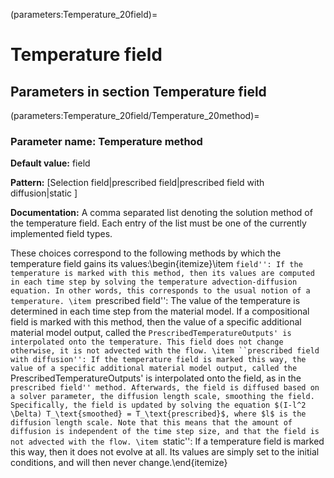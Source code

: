 (parameters:Temperature_20field)=
# **Temperature field**


## **Parameters in section** Temperature field


(parameters:Temperature_20field/Temperature_20method)=
### __Parameter name:__ Temperature method
**Default value:** field

**Pattern:** [Selection field|prescribed field|prescribed field with diffusion|static ]

**Documentation:** A comma separated list denoting the solution method of the temperature field. Each entry of the list must be one of the currently implemented field types.

These choices correspond to the following methods by which the temperature field gains its values:\begin{itemize}\item ``field'': If the temperature is marked with this method, then its values are computed in each time step by solving the temperature advection-diffusion equation. In other words, this corresponds to the usual notion of a temperature.
\item ``prescribed field'': The value of the temperature is determined in each time step from the material model. If a compositional field is marked with this method, then the value of a specific additional material model output, called the `PrescribedTemperatureOutputs' is interpolated onto the temperature. This field does not change otherwise, it is not advected with the flow.
\item ``prescribed field with diffusion'': If the temperature field is marked this way, the value of a specific additional material model output, called the `PrescribedTemperatureOutputs' is interpolated onto the field, as in the ``prescribed field'' method. Afterwards, the field is diffused based on a solver parameter, the diffusion length scale, smoothing the field. Specifically, the field is updated by solving the equation $(I-l^2 \Delta) T_\text{smoothed} = T_\text{prescribed}$, where $l$ is the diffusion length scale. Note that this means that the amount of diffusion is independent of the time step size, and that the field is not advected with the flow.
\item ``static'': If a temperature field is marked this way, then it does not evolve at all. Its values are simply set to the initial conditions, and will then never change.\end{itemize}
